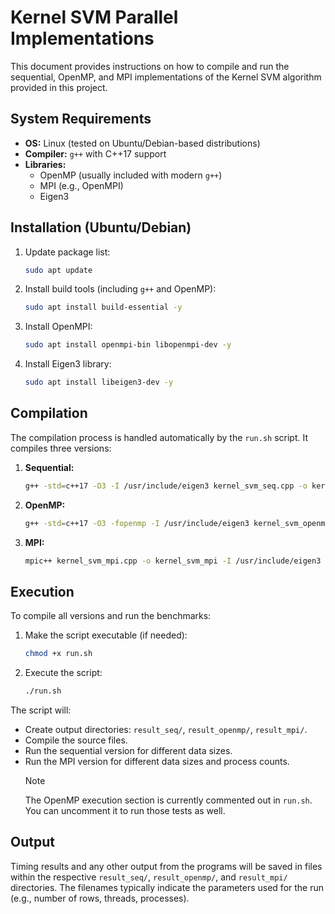 # Kernel SVM Parallel Implementations

This document provides instructions on how to compile and run the sequential, OpenMP, and MPI implementations of the Kernel SVM algorithm provided in this project.

## System Requirements

*   **OS:** Linux (tested on Ubuntu/Debian-based distributions)
*   **Compiler:** `g++` with C++17 support
*   **Libraries:**
    *   OpenMP (usually included with modern `g++`)
    *   MPI (e.g., OpenMPI)
    *   Eigen3

## Installation (Ubuntu/Debian)

1.  Update package list:
    ```bash
    sudo apt update
    ```

2.  Install build tools (including `g++` and OpenMP):
    ```bash
    sudo apt install build-essential -y
    ```

3.  Install OpenMPI:
    ```bash
    sudo apt install openmpi-bin libopenmpi-dev -y
    ```

4.  Install Eigen3 library:
    ```bash
    sudo apt install libeigen3-dev -y
    ```

## Compilation

The compilation process is handled automatically by the `run.sh` script. It compiles three versions:

1.  **Sequential:**
    ```bash
    g++ -std=c++17 -O3 -I /usr/include/eigen3 kernel_svm_seq.cpp -o kernel_svm_seq
    ```
2.  **OpenMP:**
    ```bash
    g++ -std=c++17 -O3 -fopenmp -I /usr/include/eigen3 kernel_svm_openmp.cpp -o kernel_svm_openmp
    ```
3.  **MPI:**
    ```bash
    mpic++ kernel_svm_mpi.cpp -o kernel_svm_mpi -I /usr/include/eigen3 -std=c++17 -O3 -Wall
    ```

## Execution

To compile all versions and run the benchmarks:

1.  Make the script executable (if needed):
    ```bash
    chmod +x run.sh
    ```

2.  Execute the script:
    ```bash
    ./run.sh
    ```

The script will:
*   Create output directories: `result_seq/`, `result_openmp/`, `result_mpi/`.
*   Compile the source files.
*   Run the sequential version for different data sizes.
*   Run the MPI version for different data sizes and process counts.
    > [!NOTE]
    > The OpenMP execution section is currently commented out in `run.sh`. You can uncomment it to run those tests as well.

## Output

Timing results and any other output from the programs will be saved in files within the respective `result_seq/`, `result_openmp/`, and `result_mpi/` directories. The filenames typically indicate the parameters used for the run (e.g., number of rows, threads, processes). 